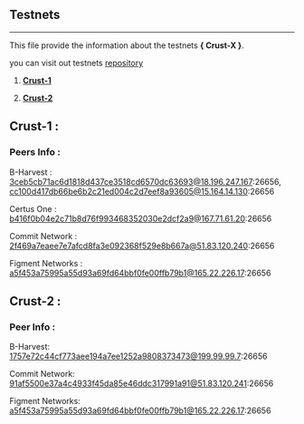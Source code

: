 
## Testnets
---
This file provide the information about the testnets **{ Crust-X }**.

you can visit out testnets [repository](https://github.com/commitHub/genesisTransactions/)


1.   **[Crust-1](#crust-1)**

2. **[Crust-2](#crust-2)**


##  Crust-1 :


### Peers Info :

B-Harvest :
 3ceb5cb71ac6d1818d437ce3518cd6570dc63693@18.196.247.167:26656,
cc100d417db66be6b2c21ed004c2d7eef8a93605@15.164.14.130:26656

Certus One : b416f0b04e2c71b8d76f993468352030e2dcf2a9@167.71.61.20:26656

Commit Network : 2f469a7eaee7e7afcd8fa3e092368f529e8b667a@51.83.120.240:26656


Figment Networks : a5f453a75995a55d93a69fd64bbf0fe00ffb79b1@165.22.226.17:26656


## Crust-2 : 

### Peer Info :

B-Harvest: 1757e72c44cf773aee194a7ee1252a9808373473@199.99.99.7:26656

Commit Network: 91af5500e37a4c4933f45da85e46ddc317991a91@51.83.120.241:26656


Figment Networks: a5f453a75995a55d93a69fd64bbf0fe00ffb79b1@165.22.226.17:26656